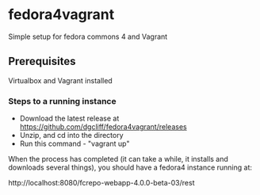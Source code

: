 fedora4vagrant
==============

Simple setup for fedora commons 4 and Vagrant 

## Prerequisites
Virtualbox and Vagrant installed

### Steps to a running instance
* Download the latest release at https://github.com/dgcliff/fedora4vagrant/releases
* Unzip, and cd into the directory
* Run this command - "vagrant up"

When the process has completed (it can take a while, it installs and downloads several things), you should have a fedora4 instance running at:

http://localhost:8080/fcrepo-webapp-4.0.0-beta-03/rest

